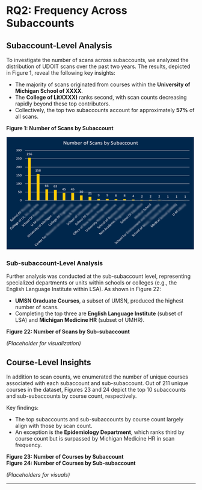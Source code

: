 
# RQ2: Frequency Across Subaccounts

## Subaccount-Level Analysis
To investigate the number of scans across subaccounts, we analyzed the distribution of UDOIT scans over the past two years. 
The results, depicted in Figure 1, reveal the following key insights:
- The majority of scans originated from courses within the **University of Michigan School of XXXX**.
- The **College of LitXXXX)** ranks second, with scan counts decreasing rapidly beyond these top contributors.
- Collectively, the top two subaccounts account for approximately **57%** of all scans.

**Figure 1: Number of Scans by Subaccount**

 <img src="https://github.com/HassanBerro05/Accessibility-Tool-Analysis/blob/main/Viz/Figure%2021.png" alt="Excel Painter" width="500" height="300">

### Sub-subaccount-Level Analysis
Further analysis was conducted at the sub-subaccount level, representing specialized departments or units within schools or colleges 
(e.g., the English Language Institute within LSA). As shown in Figure 22:
- **UMSN Graduate Courses**, a subset of UMSN, produced the highest number of scans.
- Completing the top three are **English Language Institute** (subset of LSA) and **Michigan Medicine HR** (subset of UMHR).

**Figure 22: Number of Scans by Sub-subaccount**

*(Placeholder for visualization)*

## Course-Level Insights
In addition to scan counts, we enumerated the number of unique courses associated with each subaccount and sub-subaccount. 
Out of 211 unique courses in the dataset, Figures 23 and 24 depict the top 10 subaccounts and sub-subaccounts by course count, respectively.

Key findings:
- The top subaccounts and sub-subaccounts by course count largely align with those by scan count.
- An exception is the **Epidemiology Department**, which ranks third by course count but is surpassed by Michigan Medicine HR in scan frequency.

**Figure 23: Number of Courses by Subaccount**  
**Figure 24: Number of Courses by Sub-subaccount**

*(Placeholders for visuals)*

---
